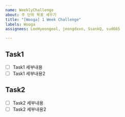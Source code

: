 ```yaml
---
name: WeeklyChallenge
about: 주 단위 목표 세우기
title: "[Wooga] 1 Week Challenge"
labels: Wooga
assignees: LeeHyeongeol, jeongdxxn, SsankQ, sud665

---
```


## Task1
- [ ] Task1 세부내용
- [ ] Task1 세부내용2

## Task2
- [ ] Task2 세부내용 
- [ ] Task2 세부내용2
